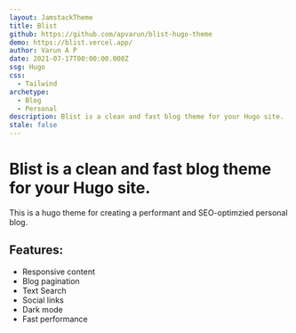 ```yaml
---
layout: JamstackTheme
title: Blist
github: https://github.com/apvarun/blist-hugo-theme
demo: https://blist.vercel.app/
author: Varun A P
date: 2021-07-17T00:00:00.000Z
ssg: Hugo
css:
  - Tailwind
archetype:
  - Blog
  - Personal
description: Blist is a clean and fast blog theme for your Hugo site.
stale: false
---
```


# Blist is a clean and fast blog theme for your Hugo site.

This is a hugo theme for creating a performant and SEO-optimzied personal blog.

## Features:

- Responsive content
- Blog pagination
- Text Search
- Social links
- Dark mode
- Fast performance
